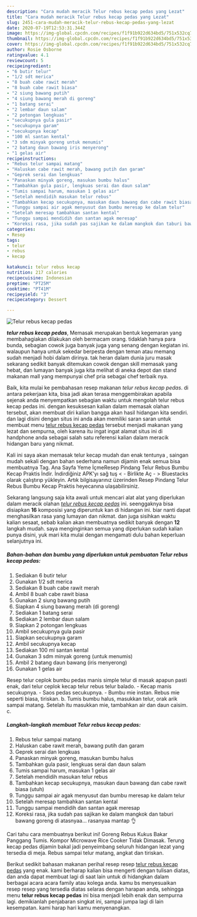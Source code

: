 ```yaml
---
description: "Cara mudah meracik Telur rebus kecap pedas yang Lezat"
title: "Cara mudah meracik Telur rebus kecap pedas yang Lezat"
slug: 2451-cara-mudah-meracik-telur-rebus-kecap-pedas-yang-lezat
date: 2020-07-19T12:53:31.344Z
image: https://img-global.cpcdn.com/recipes/f1f91b922d634bd5/751x532cq70/telur-rebus-kecap-pedas-foto-resep-utama.jpg
thumbnail: https://img-global.cpcdn.com/recipes/f1f91b922d634bd5/751x532cq70/telur-rebus-kecap-pedas-foto-resep-utama.jpg
cover: https://img-global.cpcdn.com/recipes/f1f91b922d634bd5/751x532cq70/telur-rebus-kecap-pedas-foto-resep-utama.jpg
author: Rosie Osborne
ratingvalue: 4.1
reviewcount: 5
recipeingredient:
- "6 butir telur"
- "1/2 sdt merica"
- "8 buah cabe rawit merah"
- "8 buah cabe rawit biasa"
- "2 siung bawang putih"
- "4 siung bawang merah di goreng"
- "1 batang serai"
- "2 lembar daun salam"
- "2 potongan lengkuas"
- "secukupnya gula pasir"
- "secukupnya garam"
- "secukupnya kecap"
- "100 ml santan kental"
- "3 sdm minyak goreng untuk menumis"
- "2 batang daun bawang iris menyerong"
- "1 gelas air"
recipeinstructions:
- "Rebus telur sampai matang"
- "Haluskan cabe rawit merah, bawang putih dan garam"
- "Geprek serai dan lengkuas"
- "Panaskan minyak goreng, masukan bumbu halus"
- "Tambahkan gula pasir, lengkuas serai dan daun salam"
- "Tumis sampai harum, masukan 1 gelas air"
- "Setelah mendidih masukan telur rebus"
- "Tambahkan kecap secukupnya, masukan daun bawang dan cabe rawit biasa (utuh)"
- "Tunggu sampai air agak menyusut dan bumbu meresap ke dalam telur"
- "Setelah meresap tambahkan santan kental"
- "Tunggu sampai mendidih dan santan agak meresap"
- "Koreksi rasa, jika sudah pas sajikan ke dalam mangkok dan taburi bawang goreng di atasnyaa... rasanyaa mantap 👌"
categories:
- Resep
tags:
- telur
- rebus
- kecap

katakunci: telur rebus kecap 
nutrition: 217 calories
recipecuisine: Indonesian
preptime: "PT25M"
cooktime: "PT41M"
recipeyield: "3"
recipecategory: Dessert

---
```



![Telur rebus kecap pedas](https://img-global.cpcdn.com/recipes/f1f91b922d634bd5/751x532cq70/telur-rebus-kecap-pedas-foto-resep-utama.jpg)

<b><i>telur rebus kecap pedas</i></b>, Memasak merupakan bentuk kegemaran yang membahagiakan dilakukan oleh bermacam orang. tidaklah hanya para bunda, sebagian cowok juga banyak juga yang senang dengan kegiatan ini. walaupun hanya untuk sekedar berpesta dengan teman atau memang sudah menjadi hobi dalam dirinya. tak heran dalam dunia juru masak sekarang sedikit banyak ditemukan cowok dengan skill memasak yang hebat, dan lumayan banyak juga kita melihat di aneka depot dan stand makanan mall yang mempunyai chef pria sebagai chef terbaik nya.

Baik, kita mulai ke pembahasan resep makanan <i>telur rebus kecap pedas</i>. di antara pekerjaan kita, bisa jadi akan terasa menggembirakan apabila sejenak anda menyempatkan sebagian waktu untuk mengolah telur rebus kecap pedas ini. dengan kesuksesan kalian dalam memasak olahan tersebut, akan membuat diri kalian bangga akan hasil hidangan kita sendiri. dan lagi disini dengan situs ini anda akan memiliki saran saran untuk membuat menu <u>telur rebus kecap pedas</u> tersebut menjadi makanan yang lezat dan sempurna, oleh karena itu ingat ingat alamat situs ini di handphone anda sebagai salah satu referensi kalian dalam meracik hidangan baru yang nikmat.

Kali ini saya akan memasak telur kecap mudah dan enak tentunya , saingan mudah sekali dengan bahan sederhana namun dijamin enak semua bisa membuatnya Tag. Ana Sayfa Yeme İçmeResep Pindang Telur Rebus Bumbu Kecap Praktis İndir. İndirdiğiniz APK&#39;yı sağ tuş &lt; - Birlikte Aç - &gt; Bluestacks olarak çalıştırıp yükleyin. Artık bilgisayarınız üzerinden Resep Pindang Telur Rebus Bumbu Kecap Praktis heyecanına ulaşabilirsiniz.


Sekarang langsung saja kita awali untuk mencari alat alat yang diperlukan dalam meracik olahan <u><i>telur rebus kecap pedas</i></u> ini. seenggaknya bisa disiapkan <b>16</b> komposisi yang diperuntuk kan di hidangan ini. biar nanti dapat menghasilkan rasa yang lumayan dan nikmat. dan juga sisihkan waktu kalian sesaat, sebab kalian akan membuatnya sedikit banyak dengan <b>12</b> langkah mudah. saya menginginkan semua yang diperlukan sudah kalian punya disini, yuk mari kita mulai dengan mengamati dulu bahan keperluan selanjutnya ini.

<!--inarticleads1-->

##### Bahan-bahan dan bumbu yang diperlukan untuk pembuatan Telur rebus kecap pedas:

1. Sediakan 6 butir telur
1. Gunakan 1/2 sdt merica
1. Sediakan 8 buah cabe rawit merah
1. Ambil 8 buah cabe rawit biasa
1. Gunakan 2 siung bawang putih
1. Siapkan 4 siung bawang merah (di goreng)
1. Sediakan 1 batang serai
1. Sediakan 2 lembar daun salam
1. Siapkan 2 potongan lengkuas
1. Ambil secukupnya gula pasir
1. Siapkan secukupnya garam
1. Ambil secukupnya kecap
1. Sediakan 100 ml santan kental
1. Gunakan 3 sdm minyak goreng (untuk menumis)
1. Ambil 2 batang daun bawang (iris menyerong)
1. Gunakan 1 gelas air


Resep telur ceplok bumbu pedas manis simple telur di masak apapun pasti enak, dari telur ceplok kecap telur rebus telur balado. - Kecap manis secukupnya. - Saos pedas secukupnya. - Bumbu mie instan. Rebus mie seperti biasa, tiriskan. b. Tumis bumbu halus, masukkan telur, orak arik sampai matang. Setelah itu masukkan mie, tambahkan air dan daun caisim. c. 

<!--inarticleads2-->

##### Langkah-langkah membuat Telur rebus kecap pedas:

1. Rebus telur sampai matang
1. Haluskan cabe rawit merah, bawang putih dan garam
1. Geprek serai dan lengkuas
1. Panaskan minyak goreng, masukan bumbu halus
1. Tambahkan gula pasir, lengkuas serai dan daun salam
1. Tumis sampai harum, masukan 1 gelas air
1. Setelah mendidih masukan telur rebus
1. Tambahkan kecap secukupnya, masukan daun bawang dan cabe rawit biasa (utuh)
1. Tunggu sampai air agak menyusut dan bumbu meresap ke dalam telur
1. Setelah meresap tambahkan santan kental
1. Tunggu sampai mendidih dan santan agak meresap
1. Koreksi rasa, jika sudah pas sajikan ke dalam mangkok dan taburi bawang goreng di atasnyaa... rasanyaa mantap 👌


Cari tahu cara membuatnya berikut ini! Goreng Rebus Kukus Bakar Panggang Tumis. Kompor Microwave Rice Cooker Tidak Dimasak. Terung kecap pedas dijamin bakal jadi penyeimbang seluruh hidangan lezat yang tersedia di meja. Rebus sampai telur matang, angkat dan tiriskan. 

Berikut sedikit bahasan makanan perihal resep resep <u>telur rebus kecap pedas</u> yang enak. kami berharap kalian bisa mengerti dengan tulisan diatas, dan anda dapat membuat lagi di saat lain untuk di hidangkan dalam berbagai acara acara family atau kolega anda. kamu bs menyesuaikan resep resep yang tersedia diatas selaras dengan harapan anda, sehingga menu <b>telur rebus kecap pedas</b> ini bisa menjadi lebih enak dan sempurna lagi. demikianlah penjabaran singkat ini, sampai jumpa lagi di lain kesempatan. kami harap hari kamu menyenangkan.
